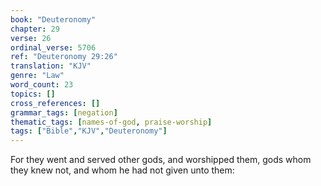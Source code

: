 ```yaml
---
book: "Deuteronomy"
chapter: 29
verse: 26
ordinal_verse: 5706
ref: "Deuteronomy 29:26"
translation: "KJV"
genre: "Law"
word_count: 23
topics: []
cross_references: []
grammar_tags: [negation]
thematic_tags: [names-of-god, praise-worship]
tags: ["Bible","KJV","Deuteronomy"]
---
```

For they went and served other gods, and worshipped them, gods whom they knew not, and whom he had not given unto them:

